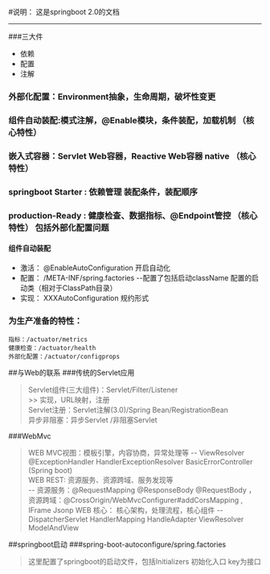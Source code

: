 #说明： 这是springboot 2.0的文档
***
###三大件
* 依赖
* 配置
* 注解

### 外部化配置：Environment抽象，生命周期，破坏性变更 
### 组件自动装配:模式注解，@Enable模块，条件装配，加载机制 （核心特性）
### 嵌入式容器：Servlet Web容器，Reactive Web容器 native （核心特性）
### springboot Starter : 依赖管理 装配条件，装配顺序 
### production-Ready : 健康检查、数据指标、@Endpoint管控 （核心特性） 包括外部化配置问题

#### 组件自动装配
   * 激活： @EnableAutoConfiguration 开启自动化
   * 配置： /META-INF/spring.factories --配置了包括启动className 配置的启动类（相对于ClassPath目录）
   * 实现： XXXAutoConfiguration  规约形式
### 为生产准备的特性：
    指标：/actuator/metrics
    健康检查：/actuator/health
    外部化配置：/actuator/configprops
##与Web的联系
###传统的Servlet应用
 > Servlet组件(三大组件)：Servlet/Filter/Listener  
    >> 实现，URL映射，注册  
 > Servlet注册：Servlet注解(3.0)/Spring Bean/RegistrationBean  
 > 异步非阻塞：异步Servlet /非阻塞Servlet
 

###WebMvc
> WEB MVC视图：模板引擎，内容协商，异常处理等
  -- ViewResolver @ExceptionHandler HandlerExceptionResolver BasicErrorController (Spring boot)      
> WEB REST: 资源服务、资源跨域、服务发现等   
  -- 资源服务：@RequestMapping @ResponseBody @RequestBody ， 资源跨域：@CrossOrigin/WebMvcConfigurer#addCorsMapping ,  IFrame Jsonp
> WEB 核心： 核心架构，处理流程，核心组件 
 -- DispatcherServlet HandlerMapping  HandleAdapter ViewResolver ModelAndView

##springboot启动
###spring-boot-autoconfigure/spring.factories 
 > 这里配置了springboot的启动文件，包括Initializers 初始化入口 key为接口
